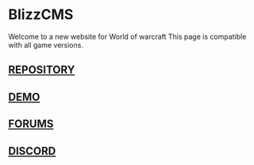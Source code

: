 # BlizzCMS

Welcome to a new website for World of warcraft
This page is compatible with all game versions.

## [REPOSITORY](https://gitlab.com/BlizzCMS/BlizzCMS)

## [DEMO](http://blizzcms.projectscms.ml/)

## [FORUMS](http://projectscms.ml/)

## [DISCORD](https://discord.gg/WGGGVgX)
